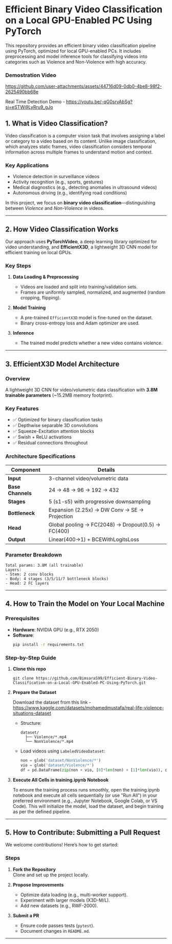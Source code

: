 # Efficient Binary Video Classification on a Local GPU-Enabled PC Using PyTorch

This repository provides an efficient binary video classification pipeline using PyTorch, optimized for local GPU-enabled PCs. It includes preprocessing and model inference tools for classifying videos into categories such as Violence and Non-Violence with high accuracy.

### Demostration Video

https://github.com/user-attachments/assets/44716d09-0db0-4be8-98f2-2625490bb68e

Real Time Detection Demo - https://youtu.be/-qG0srvAbSg?si=eSTWi9LyRru9_gJo


## **1. What is Video Classification?**
Video classification is a computer vision task that involves assigning a label or category to a video based on its content. Unlike image classification, which analyzes static frames, video classification considers temporal information across multiple frames to understand motion and context.

### **Key Applications**
- Violence detection in surveillance videos  
- Activity recognition (e.g., sports, gestures)  
- Medical diagnostics (e.g., detecting anomalies in ultrasound videos)  
- Autonomous driving (e.g., identifying road conditions)  

In this project, we focus on **binary video classification**—distinguishing between *Violence* and *Non-Violence* in videos.

---

## **2. How Video Classification Works**
Our approach uses **PyTorchVideo**, a deep learning library optimized for video understanding, and **EfficientX3D**, a lightweight 3D CNN model for efficient training on local GPUs.

### **Key Steps**
1. **Data Loading & Preprocessing**  
   - Videos are loaded and split into training/validation sets.  
   - Frames are uniformly sampled, normalized, and augmented (random cropping, flipping).  

2. **Model Training**  
   - A pre-trained `EfficientX3D` model is fine-tuned on the dataset.  
   - Binary cross-entropy loss and Adam optimizer are used.  

3. **Inference**  
   - The trained model predicts whether a new video contains violence.  

---

## **3. EfficientX3D Model Architecture**

### Overview
A lightweight 3D CNN for video/volumetric data classification with **3.8M trainable parameters** (~15.2MB memory footprint).

### Key Features
- ✅ Optimized for binary classification tasks  
- ✅ Depthwise separable 3D convolutions  
- ✅ Squeeze-Excitation attention blocks  
- ✅ Swish + ReLU activations  
- ✅ Residual connections throughout  

### Architecture Specifications
| Component          | Details                          |
|--------------------|----------------------------------|
| **Input**          | 3-channel video/volumetric data  |
| **Base Channels**  | 24 → 48 → 96 → 192 → 432         |
| **Stages**         | 5 (s1-s5) with progressive downsampling |
| **Bottleneck**     | Expansion (2.25x) → DW Conv → SE → Projection |
| **Head**           | Global pooling → FC(2048) → Dropout(0.5) → FC(400) |
| **Output**         | Linear(400→1) + BCEWithLogitsLoss |

### Parameter Breakdown
```text
Total params: 3.8M (all trainable)
Layers:
- Stem: 2 conv blocks
- Body: 4 stages (3/5/11/7 bottleneck blocks)
- Head: 2 FC layers
```
---

## **4. How to Train the Model on Your Local Machine**
### **Prerequisites**
- **Hardware**: NVIDIA GPU (e.g., RTX 2050)  
- **Software**:  
  ```bash
  pip install -r requirements.txt
  ```

### **Step-by-Step Guide**
1. **Clone this repo**
   ```git
   git clone https://github.com/BimsaraS99/Efficient-Binary-Video-Classification-on-a-Local-GPU-Enabled-PC-Using-PyTorch.git
   ```
   
2. **Prepare the Dataset**
   
   Download the dataset from this link - https://www.kaggle.com/datasets/mohamedmustafa/real-life-violence-situations-dataset
   
   - Structure:  
     ```
     dataset/
       ├── Violence/*.mp4
       └── NonViolence/*.mp4
     ```
   - Load videos using `LabeledVideoDataset`:
     ```python
     non = glob('dataset/NonViolence/*')
     vio = glob('dataset/Violence/*')
     df = pd.DataFrame(zip(non + vio, [0]*len(non) + [1]*len(vio)), columns=['video', 'label'])
     ```

3. **Execute All Cells in training.ipynb Notebook**
   
   To ensure the training process runs smoothly, open the training.ipynb notebook and execute all cells sequentially (or use "Run All") in your preferred environment (e.g., Jupyter Notebook, Google Colab, or VS Code). This will initialize the model, load the dataset, and begin training as per the defined pipeline.

---

## **5. How to Contribute: Submitting a Pull Request**
We welcome contributions! Here’s how to get started:

### **Steps**
1. **Fork the Repository**  
   Clone and set up the project locally.

2. **Propose Improvements**  
   - Optimize data loading (e.g., multi-worker support).  
   - Experiment with larger models (X3D-M/L).  
   - Add new datasets (e.g., RWF-2000).  

3. **Submit a PR**  
   - Ensure code passes tests (`pytest`).  
   - Document changes in `README.md`.  

---
